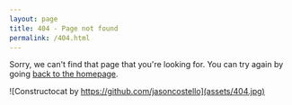 ```yaml
---
layout: page
title: 404 - Page not found
permalink: /404.html
---
```


Sorry, we can't find that page that you're looking for. You can try again by going [back to the homepage](/).

![Constructocat by https://github.com/jasoncostello](assets/404.jpg)
